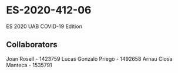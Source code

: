 # ES-2020-412-06
ES 2020 UAB COVID-19 Edition

## Collaborators
Joan Rosell - 1423759
Lucas Gonzalo Priego - 1492658
Arnau Closa Manteca - 1535791
